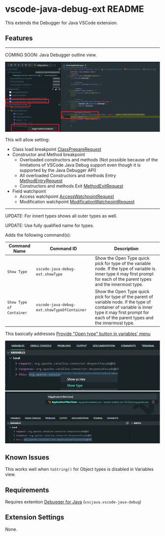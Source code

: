 # vscode-java-debug-ext README

This extends the Debugger for Java VSCode extension.

## Features

---
COMING SOON: Java Debugger outline view.

![Java Debugger Outline View](images/java-debugger-outline-view.png)

This will allow setting:

- Class load breakpoint [ClassPrepareRequest](https://docs.oracle.com/en/java/javase/17/docs/api/jdk.jdi/com/sun/jdi/request/ClassPrepareRequest.html)
- Constructor and Method breakpoint
  - Overloaded constructors and methods (Not possible because of the limitations of VSCode Java Debug support even though it is supported by the Java Debugger API)
  - All overloaded Constructors and methods Entry [MethodEntryRequest](https://docs.oracle.com/en/java/javase/17/docs/api/jdk.jdi/com/sun/jdi/request/MethodEntryRequest.html)
  - Constructors and methods Exit [MethodExitRequest](https://docs.oracle.com/en/java/javase/17/docs/api/jdk.jdi/com/sun/jdi/request/MethodExitRequest.html)
- Field watchpoint
  - Access watchpoint [AccessWatchpointRequest](https://docs.oracle.com/en/java/javase/17/docs/api/jdk.jdi/com/sun/jdi/request/AccessWatchpointRequest.html)
  - Modification watchpoint [ModificationWatchpointRequest](https://docs.oracle.com/en/java/javase/17/docs/api/jdk.jdi/com/sun/jdi/request/ModificationWatchpointRequest.html)
---

UPDATE: For innert types shows all outer types as well.

UPDATE: Use fully qualified name for types.


Adds the following command(s):

|Command Name|Command ID|Description|
|-|-|-|
|```Show Type```|```vscode-java-debug-ext.showType```|Show the Open Type quick pick for type of the variable node. If the type of variable is inner type it may first prompt for each of the parent types and the innermost type.|
|```Show Type of Container```|```vscode-java-debug-ext.showTypeOfContainer```|Show the Open Type quick pick for type of the parent of variable node. If the type of container of variable is inner type it may first prompt for each of the parent types and the innermost type.|

This basically addresses [Provide "Open type" button in variables' menu](https://github.com/microsoft/vscode-java-debug/issues/1104)

![Show Type Command](images/variable-show-type.png)
![Open Type Quick Pick](images/variable-open-type.png)

## Known Issues

This works well when ```toString()``` for Object types is disabled in Variables view.

## Requirements

Requires extention  [Debugger for Java](https://marketplace.visualstudio.com/items?itemName=vscjava.vscode-java-debug) (```vscjava.vscode-java-debug```)

## Extension Settings

None.

